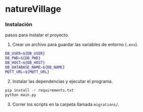 # natureVillage

### Instalación

pasos para instalar el proyecto.

1. Crear un archivo para guardar las variables de entorno (`.env`).
```sh
DB_USER=${DB_USER}
DB_PWD=${DB_PWD}
DB_HOST=${DB_HOST}
DB_DATABASE_NAME=${DB_NAME}
MQTT_URL=${MQTT_URL}
```
2. Instalar las dependencias y ejecutar el programa.
```sh
pip install -r requirements.txt
python main.py
```
3. Correr los scripts en la carpeta llamada `migrations/`.

